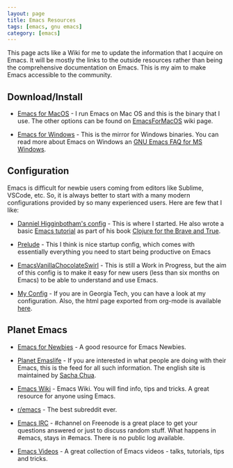 ```yaml
---
layout: page
title: Emacs Resources
tags: [emacs, gnu emacs]
category: [emacs]
---
```


This page acts like a Wiki for me to update the information that I acquire on Emacs. It will be mostly the links to the outside resources rather than being the comprehensive documentation on Emacs. This is my aim to make Emacs accessible to the community.

## Download/Install

   - [Emacs for MacOS](https://emacsformacosx.com/) - I run Emacs on Mac OS and this is the binary that I use. The other options can be found on [EmacsForMacOS](https://www.emacswiki.org/emacs/EmacsForMacOS) wiki page. 
   
   - [Emacs for Windows](https://www.gnu.org/software/emacs/manual/html_node/efaq-w32/index.html) - This is the mirror for Windows binaries. You can read more about Emacs on Windows an [GNU Emacs FAQ for MS Windows](https://www.gnu.org/software/emacs/manual/html_node/efaq-w32/index.html).

## Configuration

   Emacs is difficult for newbie users coming from editors like Sublime, VSCode, etc. So, it is always better to start with a many modern configurations provided by so many experienced users. Here are few that I like:

   - [Danniel Higginbotham's config](https://github.com/flyingmachine/emacs.d) - This is where I started. He also wrote a basic [Emacs tutorial](https://www.braveclojure.com/basic-emacs/) as part of his book [Clojure for the Brave and True](http://www.braveclojure.com/).

   - [Prelude](https://prelude.emacsredux.com/en/latest/) - This I think is nice startup config, which comes with essentially everything you need to start being productive on Emacs

   - [EmacsVanillaChocolateSwirl](https://github.com/shombando/EmacsVanillaChocolateSwirl) - This is still a Work in Progress, but the aim of this config is to make it easy for new users (less than six months on Emacs) to be able to understand and use Emacs. 

   - [My Config](https://github.gatech.edu/pmathur33/emacs.d) - If you are in Georgia Tech, you can have a look at my configuration. Also, the html page exported from org-mode is available [here](https://systemhalted.in/emacs-config.html).

## Planet Emacs

   - [Emacs for Newbies](https://www.emacswiki.org/emacs/EmacsNewbie) - A good resource for Emacs Newbies.

   - [Planet Emaslife](https://planet.emacslife.com/) - If you are interested in what people are doing with their Emacs, this is the feed for all such information. The english site is maintained by [Sacha Chua](https://sachachua.com/blog/about/).

   - [Emacs Wiki](https://www.emacswiki.org/emacs/SiteMap) - Emacs Wiki. You will find info, tips and tricks. A great resource for anyone using Emacs.

   - [r/emacs](https://www.reddit.com/r/emacs/) - The best subreddit ever. 

   - [Emacs IRC](https://www.emacswiki.org/emacs/Freenode) - #channel on Freenode is a great place to get your questions answered or just to discuss random stuff. What happens in #emacs, stays in #emacs. There is no public log available.

   - [Emacs Videos](http://emacslife.com/videos.html) - A great collection of Emacs videos - talks, tutorials, tips and tricks.




  
   
    


